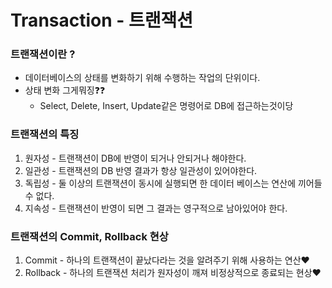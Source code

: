 # Transaction - 트랜잭션

### 트랜잭션이란 ?

- 데이터베이스의 상태를 변화하기 위해 수행하는 작업의 단위이다.
- 상태 변화 그게뭐징❓❓
    - Select, Delete, Insert, Update같은 명령어로 DB에 접근하는것이당

### 트랜잭션의 특징

1. 원자성 - 트랜잭션이 DB에 반영이 되거나 안되거나 해야한다.
2. 일관성 - 트랜잭션의 DB 반영 결과가 항상 일관성이 있어야한다.
3. 독립성 - 둘 이상의 트랜잭션이 동시에 실행되면 한 데이터 베이스는 연산에 끼어들 수 없다.
4. 지속성 - 트랜잭션이 반영이 되면 그 결과는 영구적으로 남아있어야 한다.

### 트랜잭션의 Commit, Rollback 현상

1. Commit - 하나의 트랜잭션이 끝났다라는 것을 알려주기 위해 사용하는 연산❤️
2. Rollback - 하나의 트랜잭션 처리가 원자성이 깨져 비정상적으로 종료되는 현상❤️